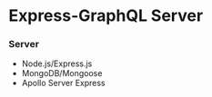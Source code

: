 # Express-GraphQL Server

### Server
- Node.js/Express.js
- MongoDB/Mongoose
- Apollo Server Express


